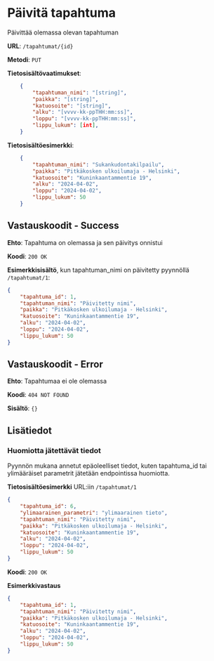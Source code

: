 # Päivitä tapahtuma

Päivittää olemassa olevan tapahtuman

__URL__: `/tapahtumat/{id}`

__Metodi__: `PUT`

<!-- Autentikointi vaadittu: `KYLLÄ` -->

<!-- Tarvittava käyttöoikeus: ?? -->

__Tietosisältövaatimukset__:
```json
    {
        "tapahtuman_nimi": "[string]",
        "paikka": "[string]",
        "katuosoite": "[string]",
        "alku": "[vvvv-kk-ppTHH:mm:ss]",
        "loppu": "[vvvv-kk-ppTHH:mm:ss]",
        "lippu_lukum": [int],
    }
```

__Tietosisältöesimerkki__:
```json
    {
        "tapahtuman_nimi": "Sukankudontakilpailu",
        "paikka": "Pitkäkosken ulkoilumaja - Helsinki",
        "katuosoite": "Kuninkaantammentie 19",
        "alku": "2024-04-02",
        "loppu": "2024-04-02",
        "lippu_lukum": 50
    }
```

## Vastauskoodit - Success

__Ehto__: Tapahtuma on olemassa ja sen päivitys onnistui

__Koodi__: `200 OK`

__Esimerkkisisältö__, kun tapahtuman_nimi on päivitetty pyynnöllä `/tapahtumat/1`:
```json
{
    "tapahtuma_id": 1,
    "tapahtuman_nimi": "Päivitetty nimi",
    "paikka": "Pitkäkosken ulkoilumaja - Helsinki",
    "katuosoite": "Kuninkaantammentie 19",
    "alku": "2024-04-02",
    "loppu": "2024-04-02",
    "lippu_lukum": 50
}
```
## Vastauskoodit - Error

__Ehto__: Tapahtumaa ei ole olemassa

__Koodi__: `404 NOT FOUND`

__Sisältö__: `{}`

<!-- TAI

Ehto: Käyttäjällä ei ole oikeutta päivittää tapahtumaa

Koodi: `403 FORBIDDEN`

Sisältö: `{}` -->

## Lisätiedot

### Huomiotta jätettävät tiedot

Pyynnön mukana annetut epäoleelliset tiedot, kuten tapahtuma_id tai ylimääräiset parametrit jätetään endpointissa huomiotta.

__Tietosisältöesimerkki__ URL:iin `/tapahtumat/1`

```json
{
    "tapahtuma_id": 6,
    "ylimaarainen_parametri": "ylimaarainen tieto",
    "tapahtuman_nimi": "Päivitetty nimi",
    "paikka": "Pitkäkosken ulkoilumaja - Helsinki",
    "katuosoite": "Kuninkaantammentie 19",
    "alku": "2024-04-02",
    "loppu": "2024-04-02",
    "lippu_lukum": 50
}
```
__Koodi__: `200 OK`

__Esimerkkivastaus__
```json
{
    "tapahtuma_id": 1,
    "tapahtuman_nimi": "Päivitetty nimi",
    "paikka": "Pitkäkosken ulkoilumaja - Helsinki",
    "katuosoite": "Kuninkaantammentie 19",
    "alku": "2024-04-02",
    "loppu": "2024-04-02",
    "lippu_lukum": 50
}
```

